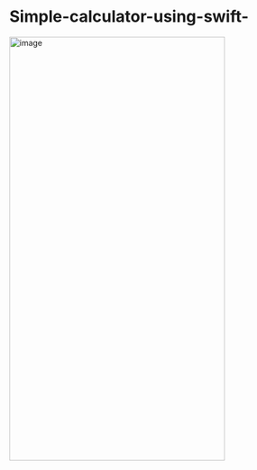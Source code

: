 # Simple-calculator-using-swift-
<img width="382" height="750" alt="image" src="https://github.com/user-attachments/assets/6f5815a0-6cc0-4724-b35f-8244d9ec83ba" />
